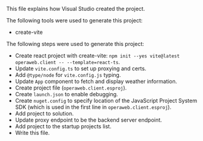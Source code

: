 This file explains how Visual Studio created the project.

The following tools were used to generate this project:
- create-vite

The following steps were used to generate this project:
- Create react project with create-vite: `npm init --yes vite@latest operaweb.client -- --template=react-ts`.
- Update `vite.config.ts` to set up proxying and certs.
- Add `@type/node` for `vite.config.js` typing.
- Update `App` component to fetch and display weather information.
- Create project file (`operaweb.client.esproj`).
- Create `launch.json` to enable debugging.
- Create `nuget.config` to specify location of the JavaScript Project System SDK (which is used in the first line in `operaweb.client.esproj`).
- Add project to solution.
- Update proxy endpoint to be the backend server endpoint.
- Add project to the startup projects list.
- Write this file.
